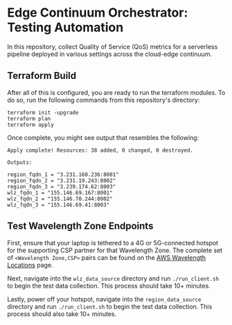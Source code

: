 # Edge Continuum Orchestrator: Testing Automation

In this repository, collect Quality of Service (QoS) metrics for a serverless pipeline deployed in various settings across the cloud-edge continuum. 

## Terraform Build
After all of this is configured, you are ready to run the terraform modules. To do so, run the following commands from this repository's directory:

```
terraform init -upgrade
terraform plan
terraform apply
```

Once complete, you might see output that resembles the following:
```
Apply complete! Resources: 38 added, 0 changed, 0 destroyed.

Outputs:

region_fqdn_1 = "3.231.160.236:8001"
region_fqdn_2 = "3.231.19.243:8002"
region_fqdn_3 = "3.239.174.62:8003"
wlz_fqdn_1 = "155.146.69.167:8001"
wlz_fqdn_2 = "155.146.70.244:8002"
wlz_fqdn_3 = "155.146.69.41:8003"
```

## Test Wavelength Zone Endpoints
First, ensure that your laptop is tethered to a 4G or 5G-connected hotspot for the supporting CSP partner for that Wavelength Zone. The complete set of `<Wavelength Zone,CSP>` pairs can be found on the [AWS Wavelength Locations](https://aws.amazon.com/wavelength/locations/) page.

Next, navigate into the `wlz_data_source` directory and run `./run_client.sh` to begin the test data collection. This process should take 10+ minutes.

Lastly, power off your hotspot, navigate into the `region_data_source` directory and run  `./run_client.sh` to begin the test data collection. This process should also take 10+ minutes.

